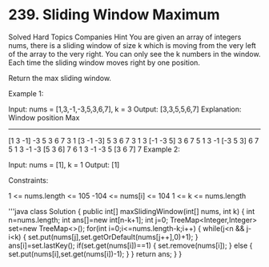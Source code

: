 

# 239. Sliding Window Maximum
Solved
Hard
Topics
Companies
Hint
You are given an array of integers nums, there is a sliding window of size k which is moving from the very left of the array to the very right. You can only see the k numbers in the window. Each time the sliding window moves right by one position.

Return the max sliding window.

 

Example 1:

Input: nums = [1,3,-1,-3,5,3,6,7], k = 3
Output: [3,3,5,5,6,7]
Explanation: 
Window position                Max
---------------               -----
[1  3  -1] -3  5  3  6  7       3
 1 [3  -1  -3] 5  3  6  7       3
 1  3 [-1  -3  5] 3  6  7       5
 1  3  -1 [-3  5  3] 6  7       5
 1  3  -1  -3 [5  3  6] 7       6
 1  3  -1  -3  5 [3  6  7]      7
Example 2:

Input: nums = [1], k = 1
Output: [1]
 

Constraints:

1 <= nums.length <= 105
-104 <= nums[i] <= 104
1 <= k <= nums.length










'''java
class Solution {
    public int[] maxSlidingWindow(int[] nums, int k) {
        int n=nums.length;
        int ans[]=new int[n-k+1];
        int j=0;
        TreeMap<Integer,Integer> set=new TreeMap<>();
        for(int i=0;i<=nums.length-k;i++)
        {
              while(j<n && j-i<k)
              {
                 set.put(nums[j],set.getOrDefault(nums[j++],0)+1);
              }
              ans[i]=set.lastKey();
              if(set.get(nums[i])==1)
              {
                set.remove(nums[i]);
              }
              else
              {
                set.put(nums[i],set.get(nums[i])-1);
              }
        }
        return ans;
    }
}

```
